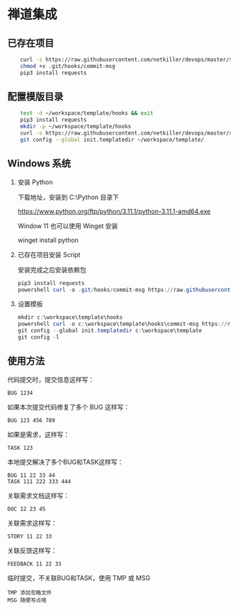 # 禅道集成

## 已存在项目

```bash
    curl -s https://raw.githubusercontent.com/netkiller/devops/master/share/git/hooks/commit-msg -o .git/hooks/commit-msg
    chmod +x .git/hooks/commit-msg
    pip3 install requests
```

## 配置模版目录

```bash
    test -d ~/workspace/template/hooks && exit
    pip3 install requests
    mkdir -p ~/workspace/template/hooks
    curl -s https://raw.githubusercontent.com/netkiller/devops/master/share/git/hooks/commit-msg -o ~/workspace/template/hooks/commit-msg
    git config --global init.templatedir ~/workspace/template/
```

## Windows 系统


1. 安装 Python 

    下载地址，安装到 C:\Python 目录下

    https://www.python.org/ftp/python/3.11.1/python-3.11.1-amd64.exe

    Window 11 也可以使用 Winget 安装

    winget install python
        
1. 已存在项目安装 Script

    安装完成之后安装依赖包

    ```powershell
    pip3 install requests
    powershell curl -o .git/hooks/commit-msg https://raw.githubusercontent.com/netkiller/devops/master/share/git/zentao/hooks/commit-msg 
    ```

1. 设置模板

    ```powershell
    mkdir c:\workspace\template\hooks
    powershell curl -o c:\workspace\template\hooks\commit-msg https://raw.githubusercontent.com/netkiller/devops/master/share/git/zentao/hooks/commit-msg 
    git config --global init.templatedir c:\workspace\template
    git config -l
    ```

## 使用方法

代码提交时，提交信息这样写：

```
BUG 1234
```

如果本次提交代码修复了多个 BUG 这样写：

```
BUG 123 456 789
```

如果是需求，这样写：

```    
TASK 123
```

本地提交解决了多个BUG和TASK这样写：

```
BUG 11 22 33 44
TASK 111 222 333 444
```

关联需求文档这样写：

```
DOC 12 23 45
```

关联需求这样写：

```
STORY 11 22 33 
```

关联反馈这样写：

```
FEEDBACK 11 22 33
```

临时提交，不关联BUG和TASK，使用 TMP 或 MSG

```
TMP 添加忽略文件
MSG 随便写点啥
```